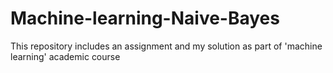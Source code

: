# Machine-learning-Naive-Bayes
This repository includes an assignment and my solution as part of 'machine learning' academic course
